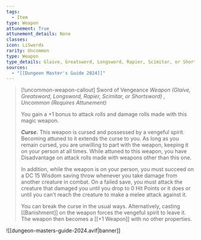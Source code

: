 ```yaml
---
tags:
  - Item
type: Weapon
attunement: True
attunement_details: None
classes:
icon: LiSwords
rarity: Uncommon
type: Weapon
type_details: Glaive, Greatsword, Longsword, Rapier, Scimitar, or Shortsword
sources: 
  - "[[Dungeon Master's Guide 2024]]"
---
```

>[!uncommon-weapon-callout] Sword of Vengeance
>_Weapon (Glaive, Greatsword, Longsword, Rapier, Scimitar, or Shortsword) , Uncommon (Requires Attunement)_
>
>You gain a +1 bonus to attack rolls and damage rolls made with this magic weapon.
>
>**_Curse._** This weapon is cursed and possessed by a vengeful spirit. Becoming attuned to it extends the curse to you. As long as you remain cursed, you are unwilling to part with the weapon, keeping it on your person at all times. While attuned to this weapon, you have Disadvantage on attack rolls made with weapons other than this one.
>
>In addition, while the weapon is on your person, you must succeed on a DC 15 Wisdom saving throw whenever you take damage from another creature in combat. On a failed save, you must attack the creature that damaged you until you drop to 0 Hit Points or it does or until you can't reach the creature to make a melee attack against it.
>
>You can break the curse in the usual ways. Alternatively, casting [[Banishment]] on the weapon forces the vengeful spirit to leave it. The weapon then becomes a [[+1 Weapon]] with no other properties.
>


![[dungeon-masters-guide-2024.avif|banner]]